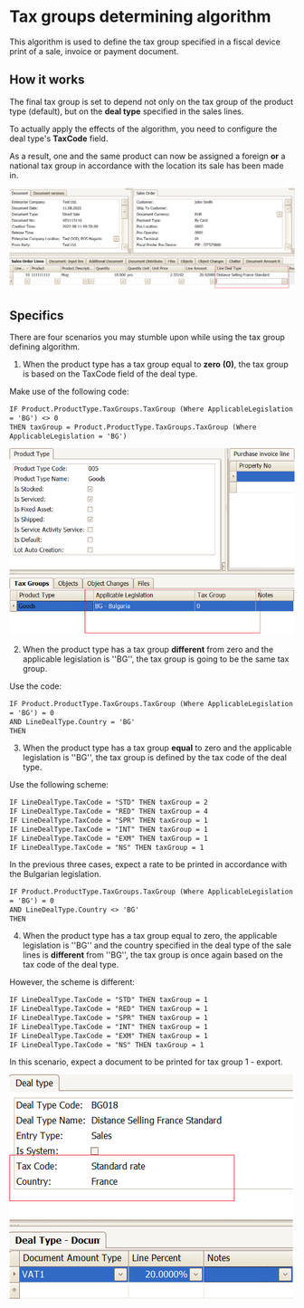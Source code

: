 # Tax groups determining algorithm

This algorithm is used to define the tax group specified in a fiscal device print of a sale, invoice or payment document.

## How it works

The final tax group is set to depend not only on the tax group of the product type (default), but on the **deal type** specified in the sales lines.

To actually apply the effects of the algorithm, you need to configure the deal type's **TaxCode** field. 

As a result, one and the same product can now be assigned a foreign **or** a national tax group in accordance with the location its sale has been made in.

![Picture](images/scrshot_1.png)

## Specifics

There are four scenarios you may stumble upon while using the tax group defining algorithm.

1. When the product type has a tax group equal to **zero** **(0)**, the tax group is based on the TaxCode field of the deal type.

Make use of the following code:

```
IF Product.ProductType.TaxGroups.TaxGroup (Where ApplicableLegislation = 'BG') <> 0 
THEN taxGroup = Product.ProductType.TaxGroups.TaxGroup (Where ApplicableLegislation = 'BG')
```

![Picture](images/scrshot_2.png)

2. When the product type has a tax group **different** from zero and the applicable legislation is ''BG'', the tax group is going to be the same tax group.

Use the code:

```
IF Product.ProductType.TaxGroups.TaxGroup (Where ApplicableLegislation = 'BG') = 0 
AND LineDealType.Country = 'BG' 
THEN
```

3. When the product type has a tax group **equal** to zero and the applicable legislation is ''BG'', the tax group is defined by the tax code of the deal type.

Use the following scheme:

```
IF LineDealType.TaxCode = "STD" THEN taxGroup = 2 
IF LineDealType.TaxCode = "RED" THEN taxGroup = 4 
IF LineDealType.TaxCode = "SPR" THEN taxGroup = 1 
IF LineDealType.TaxCode = "INT" THEN taxGroup = 1 
IF LineDealType.TaxCode = "EXM" THEN taxGroup = 1 
IF LineDealType.TaxCode = "NS" THEN taxGroup = 1
```

In the previous three cases, expect a rate to be printed in accordance with the Bulgarian legislation.

```
IF Product.ProductType.TaxGroups.TaxGroup (Where ApplicableLegislation = 'BG') = 0 
AND LineDealType.Country <> 'BG' 
THEN
```

4. When the product type has a tax group equal to zero, the applicable legislation is ''BG'' and the country specified in the deal type of the sale lines is **different** from ''BG'', the tax group is once again based on the tax code of the deal type.

However, the scheme is different:

```
IF LineDealType.TaxCode = "STD" THEN taxGroup = 1
IF LineDealType.TaxCode = "RED" THEN taxGroup = 1
IF LineDealType.TaxCode = "SPR" THEN taxGroup = 1
IF LineDealType.TaxCode = "INT" THEN taxGroup = 1
IF LineDealType.TaxCode = "EXM" THEN taxGroup = 1 
IF LineDealType.TaxCode = "NS" THEN taxGroup = 1
```

In this scenario, expect a document to be printed for tax group 1 - export.

![Picture](images/scrshot_3.png)

